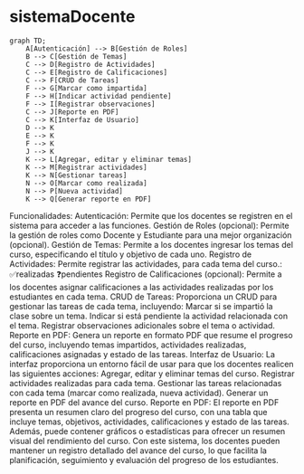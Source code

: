 # sistemaDocente

``` mermaid
graph TD;
    A[Autenticación] --> B[Gestión de Roles]
    B --> C[Gestión de Temas]
    C --> D[Registro de Actividades]
    C --> E[Registro de Calificaciones]
    C --> F[CRUD de Tareas]
    F --> G[Marcar como impartida]
    F --> H[Indicar actividad pendiente]
    F --> I[Registrar observaciones]
    C --> J[Reporte en PDF]
    C --> K[Interfaz de Usuario]
    D --> K
    E --> K
    F --> K
    J --> K
    K --> L[Agregar, editar y eliminar temas]
    K --> M[Registrar actividades]
    K --> N[Gestionar tareas]
    N --> O[Marcar como realizada]
    N --> P[Nueva actividad]
    K --> Q[Generar reporte en PDF]
  ```

Funcionalidades:
Autenticación:
Permite que los docentes se registren en el sistema para acceder a las funciones.
Gestión de Roles (opcional):
Permite la gestión de roles como Docente y Estudiante para una mejor organización (opcional).
Gestión de Temas:
Permite a los docentes ingresar los temas del curso, especificando el título y objetivo de cada uno.
Registro de Actividades:
Permite registrar las actividades, para cada tema del curso.: 
✅realizadas
❓pendientes 
Registro de Calificaciones (opcional):
Permite a los docentes asignar calificaciones a las actividades realizadas por los estudiantes en cada tema.
CRUD de Tareas:
Proporciona un CRUD para gestionar las tareas de cada tema, incluyendo:
Marcar si se impartió la clase sobre un tema.
Indicar si está pendiente la actividad relacionada con el tema.
Registrar observaciones adicionales sobre el tema o actividad.
Reporte en PDF:
Genera un reporte en formato PDF que resume el progreso del curso, incluyendo temas impartidos, actividades realizadas, calificaciones asignadas y estado de las tareas.
Interfaz de Usuario:
La interfaz proporciona un entorno fácil de usar para que los docentes realicen las siguientes acciones:
Agregar, editar y eliminar temas del curso.
Registrar actividades realizadas para cada tema.
Gestionar las tareas relacionadas con cada tema (marcar como realizada, nueva actividad).
Generar un reporte en PDF del avance del curso.
Reporte en PDF:
El reporte en PDF presenta un resumen claro del progreso del curso, con una tabla que incluye temas, objetivos, actividades, calificaciones y estado de las tareas. Además, puede contener gráficos o estadísticas para ofrecer un resumen visual del rendimiento del curso.
Con este sistema, los docentes pueden mantener un registro detallado del avance del curso, lo que facilita la planificación, seguimiento y evaluación del progreso de los estudiantes.

